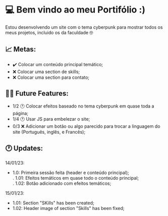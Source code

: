 # 💻 Bem vindo ao meu Portifólio :)
Estou desenvolvendo um site com o tema cyberpunk para mostrar todos os meus projetos, incluido os da faculdade 🤓

## 📈  Metas:

- ✔️ Colocar um conteúdo principal temático;
- ❌ Colocar uma section de skills;
- ❌ Colocar uma section para contato;


## 👩‍💻 Future Features:

- 1/2 🕐 Colocar efeitos baseado no tema cyberpunk em quase toda a página;
- 1/4 🕐 Usar JS para embelezar o site;
- 0/3 ❌ Adicionar um botão ou algo parecido para trocar a linguagem do site (Português, inglês, e Francês);

## 🕐 Updates:

14/01/23: <br>

- 1.0: Primeira sessão feita (header e conteúdo principal);<br>
    . 1.01: Efeitos temáticos em quase todo o conteúdo principal;<br>
    . 1.02: Botão adicionado com efeitos temáticos;
    
15/01/23: <br>

- 1.01: Section "SKills" has been created;
- 1.02: Header image of section "Skills" has been fixed;

  
  


